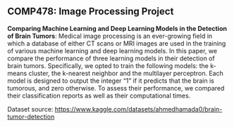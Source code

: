 ## COMP478: Image Processing Project
**Comparing Machine Learning and Deep Learning Models  in the Detection of Brain Tumors**:
Medical image processing is an ever-growing field in which a database of either CT scans or MRI images are used in the training of various machine learning and deep learning models. In this paper, we compare the performance of three learning models in their detection of brain tumors. Specifically, we opted to train the following models: the k-means cluster, the k-nearest neighbor and the multilayer perceptron. Each model is designed to output the integer “1” if it predicts that the brain is tumorous, and zero otherwise. To assess their performance, we compared their classification reports as well as their computational times.

Dataset source: https://www.kaggle.com/datasets/ahmedhamada0/brain-tumor-detection
